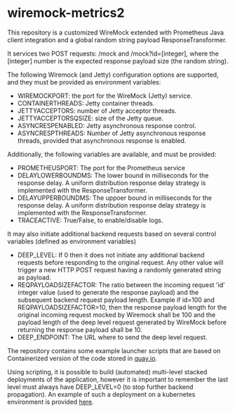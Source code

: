 # wiremock-metrics2
This repository is a customized WireMock extended with Prometheus Java client integration and a global random string payload ResponseTransformer.

It services two POST requests: /mock and /mock?id=[integer], where the [integer] number is the expected response payload size (the random string).

The following Wiremock (and Jetty) configuration options are supported, and they must be provided as environment variables:
* WIREMOCKPORT: the port for the WireMock (Jetty) service.
* CONTAINERTHREADS: Jetty container threads.
* JETTYACCEPTORS: number of Jetty acceptor threads.
* JETTYACCEPTORSQSIZE: size of the Jetty queue.
* ASYNCRESPENABLED: Jetty asynchronous response control.
* ASYNCRESPTHREADS: Number of Jetty asynchronous response threads, provided that asynchronous response is enabled.

Additionally, the following variables are available, and must be provided:
* PROMETHEUSPORT: The port for the Prometheus service
* DELAYLOWERBOUNDMS: The lower bound in milliseconds for the response delay. A uniform distribution response delay strategy is implemented with the ResponseTransformer.
* DELAYUPPERBOUNDMS: The uppoer bound in milliseconds for the response delay. A uniform distribution response delay strategy is implemented with the ResponseTransformer.
* TRACEACTIVE: True/False, to enable/disable logs.

It may also initiate additional backend requests based on several control variables (defined as environment variables)
* DEEP_LEVEL: If 0 then it does not initiate any additional backend requests before responding to the original request. Any other value will trigger a new HTTP POST request having a randomly generated string as payload.
* REQPAYLOADSIZEFACTOR: The ratio between the incoming request 'id' integer value (used to generate the response payload) and the subsequent backend request payload length. Example if id=100 and REQPAYLOADSIZEFACTOR=10, then the response payload length for the original incoming request mocked by Wiremock shall be 100 and the payload length of the deep level request generated by WireMock before returning the response payload shall be 10.
* DEEP_ENDPOINT: The URL where to send the deep level request.

The repository contains some example launcher scripts that are based on Containerized version of the code stored in [quay.io](https://quay.io/avitui/repository/wiremock-metrics).

Using scripting, it is possible to build (automated) multi-level stacked deployments of the application, however it is important to remember the last level must always have DEEP_LEVEL=0 (to stop further backend propagation).
An example of such a deployment on a kubernetes environment is provided [here](https://github.com/eartvit/mlasp-etsad).
